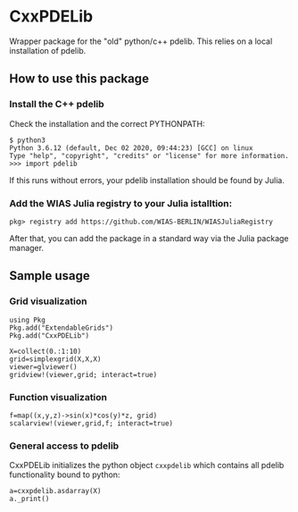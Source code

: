 CxxPDELib
=========

Wrapper package for the "old" python/c++ pdelib.
This relies on a local installation of pdelib.


## How to use this package


### Install the C++ pdelib

Check the installation  and the correct PYTHONPATH:

```
$ python3
Python 3.6.12 (default, Dec 02 2020, 09:44:23) [GCC] on linux
Type "help", "copyright", "credits" or "license" for more information.
>>> import pdelib
```

If this runs without errors, your pdelib installation should be found
by Julia.


### Add the WIAS Julia registry to your Julia istalltion:
````
pkg> registry add https://github.com/WIAS-BERLIN/WIASJuliaRegistry
````

After that, you can add the package in a standard way via the
Julia package manager.

## Sample usage

### Grid visualization

```
using Pkg
Pkg.add("ExtendableGrids")
Pkg.add("CxxPDELib")

X=collect(0.:1:10)
grid=simplexgrid(X,X,X)
viewer=glviewer()
gridview!(viewer,grid; interact=true)
```


### Function visualization

```
f=map((x,y,z)->sin(x)*cos(y)*z, grid)
scalarview!(viewer,grid,f; interact=true)
```

### General access to pdelib

CxxPDELib initializes the python object `cxxpdelib` which contains
all pdelib functionality bound to python:

```
a=cxxpdelib.asdarray(X)
a._print()
```
